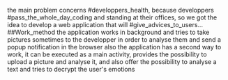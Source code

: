 the main problem concerns #developpers_health, because developpers #pass_the_whole_day_coding and standing at their offices, so we got the idea to develop a web application that will #give_advices_to_users...
##Work_method
the application works in background and tries to take pictures sometimes to the developper in order to analyse them and send a popup notification in the browser
also the application has a second way to work, it can be executed as a main activity, provides the possibility to upload a picture and analyse it, and also offer the possibility to analyse a text and tries to decrypt the user's emotions
